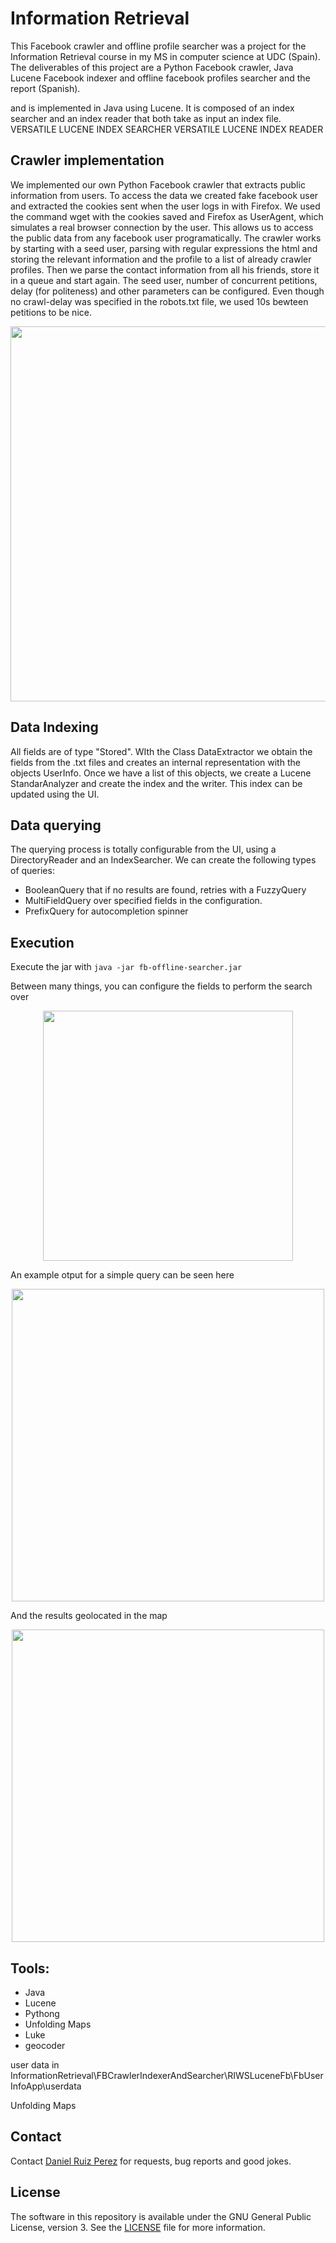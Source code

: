 Information Retrieval
============

This Facebook crawler and offline profile searcher was a project for the Information Retrieval course in my MS in computer science at UDC (Spain). The deliverables of this project are a Python Facebook crawler, Java Lucene Facebook indexer and offline facebook profiles searcher and the report (Spanish). 





and is implemented in Java using Lucene. 
It is composed of an index searcher and an index reader that both take as input an index file.
 VERSATILE LUCENE INDEX SEARCHER
VERSATILE LUCENE INDEX READER

## Crawler implementation

We implemented our own Python Facebook crawler that extracts public information from users. To access the data we created fake facebook user and extracted the cookies sent when the user logs in with Firefox. We used the command wget with the cookies saved and Firefox as UserAgent, which simulates a real browser connection by the user. This allows us to access the public data from any facebook user programatically.
The crawler works by starting with a seed user, parsing with regular expressions the html and storing the relevant information and the profile to a list of already crawler profiles. Then we parse the contact information from all his friends, store it in a queue and start again. The seed user, number of concurrent petitions, delay (for politeness) and other parameters can be configured. Even though no crawl-delay was specified in the robots.txt file, we used 10s bewteen petitions to be nice.

<p align="center">
<img src="https://github.com/DaniRuizPerez/InformationRetrieval/blob/master/Images/example.png" width="600">
</p>


## Data Indexing

All fields are of type "Stored". WIth the Class DataExtractor we obtain the fields from the .txt files and creates an internal representation with the objects UserInfo. Once we have a list of this objects, we create a Lucene StandarAnalyzer and create the index and the writer. This index can be updated using the UI.

## Data querying

The querying process is totally configurable from the UI, using a DirectoryReader and an IndexSearcher. We can create the following types of queries:

- BooleanQuery that if no results are found, retries with a FuzzyQuery
- MultiFieldQuery over specified fields in the configuration.
- PrefixQuery for autocompletion spinner

## Execution

Execute the jar with
```java -jar fb-offline-searcher.jar ```

Between many things, you can configure the fields to perform the search over

<p align="center">
<img src="https://github.com/DaniRuizPerez/InformationRetrieval/blob/master/Images/config.png" width="400">
</p>

An example otput for a simple query can be seen here
<p align="center">
<img src="https://github.com/DaniRuizPerez/InformationRetrieval/blob/master/Images/output.png" width="500">
</p>

And the results geolocated in the map
<p align="center">
<img src="https://github.com/DaniRuizPerez/InformationRetrieval/blob/master/Images/map.png" width="500">
</p>



## Tools:
- Java
- Lucene
- Pythong
- Unfolding Maps
- Luke
- geocoder



user data in InformationRetrieval\FBCrawlerIndexerAndSearcher\RIWSLuceneFb\FbUserInfoApp\userdata





Unfolding Maps

## Contact

Contact [Daniel Ruiz Perez](mailto:druiz072@fiu.edu) for requests, bug reports and good jokes.


## License

The software in this repository is available under the GNU General Public License, version 3. See the [LICENSE](https://github.com/DaniRuizPerez/InformationRetrieval/blob/master/LICENSE) file for more information.
